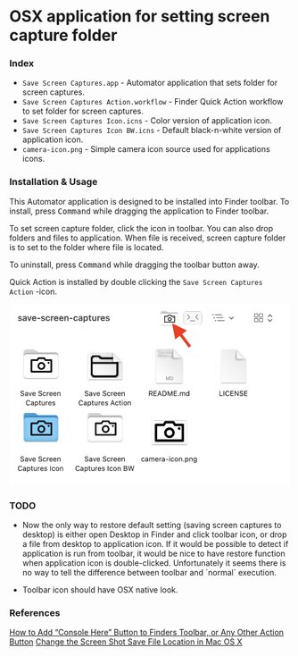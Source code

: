 # OSX application for setting screen capture folder

### Index
* ```Save Screen Captures.app``` - Automator application that sets folder for screen captures.
* ```Save Screen Captures Action.workflow``` - Finder Quick Action workflow to set folder for screen captures.
* ```Save Screen Captures Icon.icns``` - Color version of application icon.
* ```Save Screen Captures Icon BW.icns``` - Default black-n-white version of application icon.
* ```camera-icon.png``` - Simple camera icon source used for applications icons.

### Installation & Usage
This Automator application is designed to be installed into Finder toolbar. To install, press <kbd>Command</kbd> while dragging the application to Finder toolbar.

To set screen capture folder, click the icon in toolbar. You can also drop folders and files to application. When file is received, screen capture folder is to set to the folder where file is located.

To uninstall, press <kbd>Command</kbd> while dragging the toolbar button away.

Quick Action is installed by double clicking the ```Save Screen Captures Action``` -icon.

![finder toolbar screenshot](./toolbar-screenshot.png)

### TODO

* Now the only way to restore default setting (saving screen captures to desktop) is either open Desktop in Finder and click toolbar icon, or drop a file from desktop to application icon. If it would be possible to detect if application is run from toolbar, it would be nice to have restore function when application icon is double-clicked. Unfortunately it seems there is no way to tell the difference between toolbar and ´normal´ execution.

* Toolbar icon should have OSX native look.


### References

[How to Add “Console Here” Button to Finders Toolbar, or Any Other Action Button](https://medium.com/@n1kk/how-to-add-console-here-button-to-finder-toolbar-or-any-other-action-button-84dae9c34891)
[Change the Screen Shot Save File Location in Mac OS X](https://osxdaily.com/2011/01/26/change-the-screenshot-save-file-location-in-mac-os-x/)
